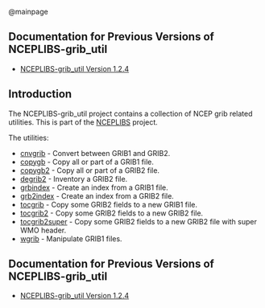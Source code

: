 @mainpage

## Documentation for Previous Versions of NCEPLIBS-grib_util

* [NCEPLIBS-grib_util Version 1.2.4](ver-1.2.4/index.html)

## Introduction

The NCEPLIBS-grib_util project contains a collection of NCEP grib
related utilities. This is part of the
[NCEPLIBS](https://github.com/NOAA-EMC/NCEPLIBS) project.

The utilities:
- <a href="cnvgrib/index.html">cnvgrib</a> - Convert between GRIB1 and GRIB2.
- <a href="copygb/index.html">copygb</a> - Copy all or part of a GRIB1 file.
- <a href="copygb2/index.html">copygb2</a> - Copy all or part of a GRIB2 file.
- <a href="degrib2/index.html">degrib2</a> - Inventory a GRIB2 file.
- <a href="grbindex/index.html">grbindex</a> - Create an index from a GRIB1 file.
- <a href="grb2index/index.html">grb2index</a> - Create an index from a GRIB2 file.
- <a href="tocgrib/index.html">tocgrib</a> - Copy some GRIB2 fields to a new GRIB1 file.
- <a href="tocgrib2/index.html">tocgrib2</a> - Copy some GRIB2 fields to a new GRIB2 file.
- <a href="tocgrib2super/index.html">tocgrib2super</a> - Copy some GRIB2 fields to a new GRIB2 file with super WMO header.
- <a href="wgrib/index.html">wgrib</a> - Manipulate GRIB1 files.

## Documentation for Previous Versions of NCEPLIBS-grib_util

* [NCEPLIBS-grib_util Version 1.2.4](ver-1.2.4/index.html)


